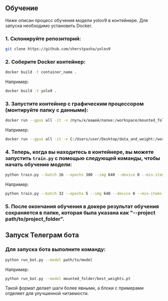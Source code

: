 ## Обучение

Ниже описан процесс обучения модели yolov9 в контейнере. Для запуска необходимо установить Docker.

### 1. Склонируйте репозиторий:

```bash
git clone https://github.com/sherstpasha/yolov9
```

### 2. Соберите Docker контейнер:

```bash
docker build -t container_name .
```

Например:
 ```bash
docker build -t yolo9 .
```

### 3. Запустите контейнер с графическим процессором (монтируйте папку с данными):

```bash
docker run --gpus all -it -v /путь/к/вашей/папке:/workspace/mounted_folder yolo9
```

Например:
 ```bash
docker run --gpus all -it -v C:/Users/user/Desktop/data_and_weight:/workspace/mounted_folder yolo9
```

### 4. Теперь, когда вы находитесь в контейнере, вы можете запустить `train.py` с помощью следующей команды, чтобы начать обучение модели:

```bash
python train.py --batch 16 --epochs 300 --img 640 --device 0 --min-items 0 --data path/to/data.yaml --weights path/to/weights.pt --cfg models/detect/config_file.yaml --hyp path/to/hyp_file.yaml --project path/to/project_folder
```

Например:
```bash
python train.py --batch 32 --epochs 5 --img 640 --device 0 --min-items 0 --data mounted_folder/data/data.yaml --project mounted_folder/ --weights mounted_folder/gelan-c.pt --cfg models/detect/gelan-c.yaml --hyp hyp.scratch-high.yaml --project mounted_folder/
```

### 5. После окончания обучения в докере результат обучения сохраняется в папке, которая была указана как "--project path/to/project_folder".

## Запуск Телеграм бота

### Для запуска бота выполните команду:
```bash
python run_bot.py --model path/to/model 
```

Например:
```bash
python run_bot.py --model mounted_folder/best_weights.pt
```

Такой формат делает шаги более явными, а блоки с примерами отделяет для улучшенной читаемости.
